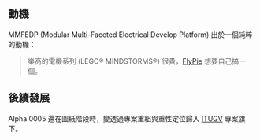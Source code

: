 ## 動機

MMFEDP (Modular Multi-Faceted Electrical Develop Platform) 出於一個純粹的動機：

> 樂高的電機系列 (LEGO® MINDSTORMS®) 很貴，[FlyPie](#FlyPie) 想要自己搞一個。

## 後續發展

Alpha 0005 還在圖紙階段時，變透過專案重組與重性定位歸入 [ITUGV](#Project:ITUGV) 專案旗下。

